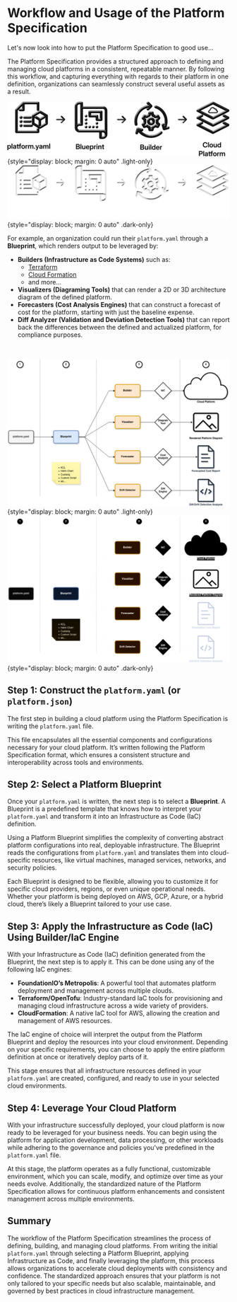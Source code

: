 # Workflow and Usage of the Platform Specification

Let's now look into how to put the Platform Specification to good use...

The Platform Specification provides a structured approach to defining and managing cloud platforms in a consistent, repeatable manner. By following this workflow, and capturing everything with regards to their platform in one definition, organizations can seamlessly construct several useful assets as a result.

![Workflow](./workflow-light.png){style="display: block; margin: 0 auto" .light-only}
![Workflow](./workflow-dark.png){style="display: block; margin: 0 auto" .dark-only}

For example, an organization could run their `platform.yaml` through a **Blueprint**, which renders output to be leveraged by:

* **Builders (Infrastructure as Code Systems)** such as:
    * [Terraform](https://www.terraform.io/)
    * [Cloud Formation](https://aws.amazon.com/cloudformation/)
    * and more...
* **Visualizers (Diagraming Tools)** that can render a 2D or 3D architecture diagram of the defined platform.
* **Forecasters (Cost Analysis Engines)** that can construct a forecast of cost for the platform, starting with just the baseline expense.
* **Diff Analyzer (Validation and Deviation Detection Tools)** that can report back the differences between the defined and actualized platform, for compliance purposes.

<p>&nbsp;</p>

![Workflow](./workflow-detailed-light.drawio.png){style="display: block; margin: 0 auto" .light-only}
![Workflow](./workflow-detailed-dark.drawio.png){style="display: block; margin: 0 auto" .dark-only}

## Step 1: Construct the `platform.yaml` (or `platform.json`)
The first step in building a cloud platform using the Platform Specification is writing the `platform.yaml` file. 

This file encapsulates all the essential components and configurations necessary for your cloud platform. It’s written following the Platform Specification format, which ensures a consistent structure and interoperability across tools and environments.

## Step 2: Select a Platform Blueprint
Once your `platform.yaml` is written, the next step is to select a **Blueprint**. A Blueprint is a predefined template that knows how to interpret your `platform.yaml` and transform it into an Infrastructure as Code (IaC) definition.

Using a Platform Blueprint simplifies the complexity of converting abstract platform configurations into real, deployable infrastructure. The Blueprint reads the configurations from `platform.yaml` and translates them into cloud-specific resources, like virtual machines, managed services, networks, and security policies.

Each Blueprint is designed to be flexible, allowing you to customize it for specific cloud providers, regions, or even unique operational needs. Whether your platform is being deployed on AWS, GCP, Azure, or a hybrid cloud, there’s likely a Blueprint tailored to your use case.

## Step 3: Apply the Infrastructure as Code (IaC) Using Builder/IaC Engine
With your Infrastructure as Code (IaC) definition generated from the Blueprint, the next step is to apply it. This can be done using any of the following IaC engines:

- **FoundationIO’s Metropolis**: A powerful tool that automates platform deployment and management across multiple clouds.
- **Terraform/OpenTofu**: Industry-standard IaC tools for provisioning and managing cloud infrastructure across a wide variety of providers.
- **CloudFormation**: A native IaC tool for AWS, allowing the creation and management of AWS resources.

The IaC engine of choice will interpret the output from the Platform Blueprint and deploy the resources into your cloud environment. Depending on your specific requirements, you can choose to apply the entire platform definition at once or iteratively deploy parts of it.

This stage ensures that all infrastructure resources defined in your `platform.yaml` are created, configured, and ready to use in your selected cloud environments.

## Step 4: Leverage Your Cloud Platform
With your infrastructure successfully deployed, your cloud platform is now ready to be leveraged for your business needs. You can begin using the platform for application development, data processing, or other workloads while adhering to the governance and policies you've predefined in the `platform.yaml` file.

At this stage, the platform operates as a fully functional, customizable environment, which you can scale, modify, and optimize over time as your needs evolve. Additionally, the standardized nature of the Platform Specification allows for continuous platform enhancements and consistent management across multiple environments.

## Summary
The workflow of the Platform Specification streamlines the process of defining, building, and managing cloud platforms. From writing the initial `platform.yaml` through selecting a Platform Blueprint, applying Infrastructure as Code, and finally leveraging the platform, this process allows organizations to accelerate cloud deployments with consistency and confidence. The standardized approach ensures that your platform is not only tailored to your specific needs but also scalable, maintainable, and governed by best practices in cloud infrastructure management.